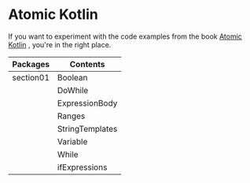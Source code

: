 Atomic Kotlin
==================
If you want to experiment with the code examples from the book [Atomic Kotlin](https://www.atomickotlin.com) , you're in the right place.

| Packages | Contents |
| -------- | -------- |
| section01 | Boolean |
|           |DoWhile |
|           |ExpressionBody |
|           |Ranges |
|           |StringTemplates |
|           |Variable |
|           |While |
|           |ifExpressions |
